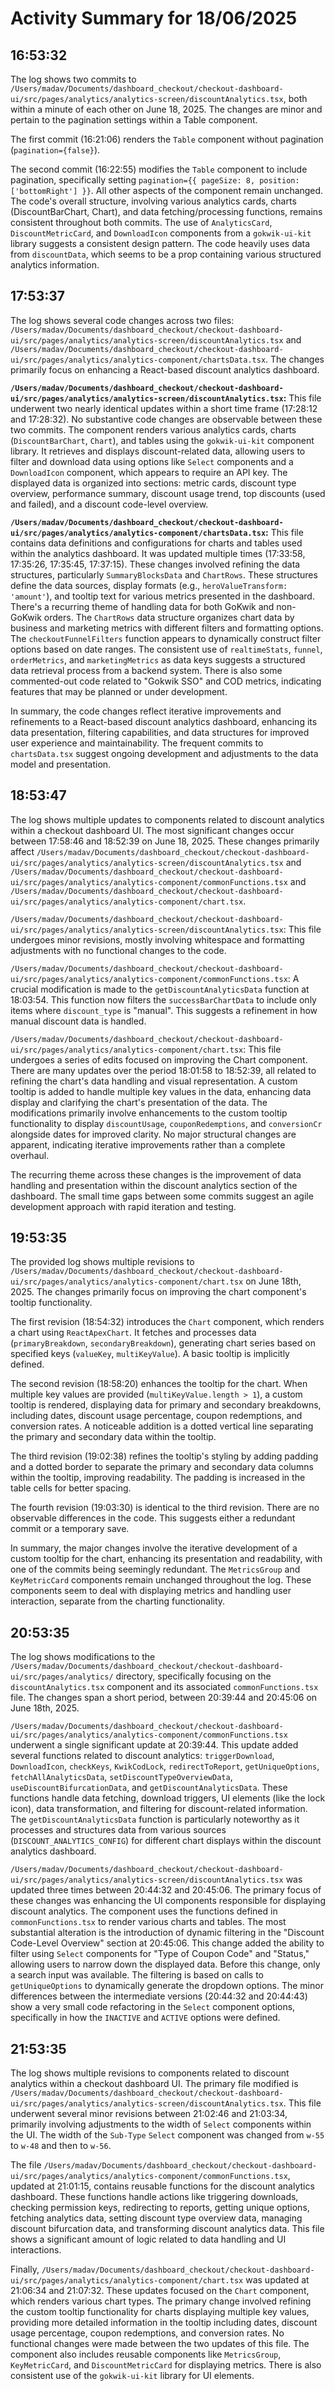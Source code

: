 # Activity Summary for 18/06/2025

## 16:53:32
The log shows two commits to `/Users/madav/Documents/dashboard_checkout/checkout-dashboard-ui/src/pages/analytics/analytics-screen/discountAnalytics.tsx`, both within a minute of each other on June 18, 2025.  The changes are minor and pertain to the pagination settings within a Table component.

The first commit (16:21:06) renders the `Table` component without pagination (`pagination={false}`).

The second commit (16:22:55) modifies the `Table` component to include pagination, specifically setting `pagination={{ pageSize: 8, position: ['bottomRight'] }}`.  All other aspects of the component remain unchanged.  The code's overall structure, involving various analytics cards, charts (DiscountBarChart, Chart), and data fetching/processing functions, remains consistent throughout both commits.  The use of `AnalyticsCard`, `DiscountMetricCard`, and `DownloadIcon` components from a `gokwik-ui-kit` library suggests a consistent design pattern.  The code heavily uses data from `discountData`, which seems to be a prop containing various structured analytics information.


## 17:53:37
The log shows several code changes across two files: `/Users/madav/Documents/dashboard_checkout/checkout-dashboard-ui/src/pages/analytics/analytics-screen/discountAnalytics.tsx` and `/Users/madav/Documents/dashboard_checkout/checkout-dashboard-ui/src/pages/analytics/analytics-component/chartsData.tsx`.  The changes primarily focus on enhancing a React-based discount analytics dashboard.

**`/Users/madav/Documents/dashboard_checkout/checkout-dashboard-ui/src/pages/analytics/analytics-screen/discountAnalytics.tsx`:** This file underwent two nearly identical updates within a short time frame (17:28:12 and 17:28:32). No substantive code changes are observable between these two commits.  The component renders various analytics cards, charts (`DiscountBarChart`, `Chart`), and tables using the `gokwik-ui-kit` component library. It retrieves and displays discount-related data, allowing users to filter and download data using options like `Select` components and a `DownloadIcon` component, which appears to require an API key. The displayed data is organized into sections:  metric cards, discount type overview, performance summary, discount usage trend, top discounts (used and failed), and a discount code-level overview.

**`/Users/madav/Documents/dashboard_checkout/checkout-dashboard-ui/src/pages/analytics/analytics-component/chartsData.tsx`:** This file contains data definitions and configurations for charts and tables used within the analytics dashboard. It was updated multiple times (17:33:58, 17:35:26, 17:35:45, 17:37:15).  These changes involved refining the data structures, particularly `SummaryBlocksData` and `ChartRows`.  These structures define the data sources, display formats (e.g., `heroValueTransform: 'amount'`), and tooltip text for various metrics presented in the dashboard.  There's a recurring theme of handling data for both GoKwik and non-GoKwik orders. The `ChartRows` data structure organizes chart data by business and marketing metrics with different filters and formatting options.  The `checkoutFunnelFilters` function appears to dynamically construct filter options based on date ranges.  The consistent use of `realtimeStats`, `funnel`, `orderMetrics`, and `marketingMetrics` as data keys suggests a structured data retrieval process from a backend system.  There is also some commented-out code related to "Gokwik SSO" and COD metrics, indicating features that may be planned or under development.


In summary, the code changes reflect iterative improvements and refinements to a React-based discount analytics dashboard, enhancing its data presentation, filtering capabilities, and data structures for improved user experience and maintainability. The frequent commits to `chartsData.tsx` suggest ongoing development and adjustments to the data model and presentation.


## 18:53:47
The log shows multiple updates to components related to discount analytics within a checkout dashboard UI.  The most significant changes occur between 17:58:46 and 18:52:39 on June 18, 2025.  These changes primarily affect `/Users/madav/Documents/dashboard_checkout/checkout-dashboard-ui/src/pages/analytics/analytics-screen/discountAnalytics.tsx` and `/Users/madav/Documents/dashboard_checkout/checkout-dashboard-ui/src/pages/analytics/analytics-component/commonFunctions.tsx` and `/Users/madav/Documents/dashboard_checkout/checkout-dashboard-ui/src/pages/analytics/analytics-component/chart.tsx`.

`/Users/madav/Documents/dashboard_checkout/checkout-dashboard-ui/src/pages/analytics/analytics-screen/discountAnalytics.tsx`: This file undergoes minor revisions, mostly involving whitespace and formatting adjustments with no functional changes to the code.

`/Users/madav/Documents/dashboard_checkout/checkout-dashboard-ui/src/pages/analytics/analytics-component/commonFunctions.tsx`: A crucial modification is made to the `getDiscountAnalyticsData` function at 18:03:54.  This function now filters the `successBarChartData` to include only items where `discount_type` is "manual". This suggests a refinement in how manual discount data is handled.


`/Users/madav/Documents/dashboard_checkout/checkout-dashboard-ui/src/pages/analytics/analytics-component/chart.tsx`: This file undergoes a series of edits focused on improving the Chart component.  There are many updates over the period 18:01:58 to 18:52:39,  all related to refining the chart's data handling and visual representation.  A custom tooltip is added to handle multiple key values in the data, enhancing data display and clarifying the chart's presentation of the data. The modifications primarily involve enhancements to the custom tooltip functionality to display `discountUsage`, `couponRedemptions`, and `conversionCr` alongside dates for improved clarity.  No major structural changes are apparent, indicating iterative improvements rather than a complete overhaul.


The recurring theme across these changes is the improvement of data handling and presentation within the discount analytics section of the dashboard.  The small time gaps between some commits suggest an agile development approach with rapid iteration and testing.


## 19:53:35
The provided log shows multiple revisions to `/Users/madav/Documents/dashboard_checkout/checkout-dashboard-ui/src/pages/analytics/analytics-component/chart.tsx` on June 18th, 2025.  The changes primarily focus on improving the chart component's tooltip functionality.

The first revision (18:54:32) introduces the `Chart` component, which renders a chart using `ReactApexChart`.  It fetches and processes data (`primaryBreakdown`, `secondaryBreakdown`), generating chart series based on specified keys (`valueKey`, `multiKeyValue`). A basic tooltip is implicitly defined.

The second revision (18:58:20) enhances the tooltip for the chart.  When multiple key values are provided (`multiKeyValue.length > 1`), a custom tooltip is rendered, displaying data for primary and secondary breakdowns, including dates, discount usage percentage, coupon redemptions, and conversion rates. A noticeable addition is a dotted vertical line separating the primary and secondary data within the tooltip.


The third revision (19:02:38) refines the tooltip's styling by adding padding and a dotted border to separate the primary and secondary data columns within the tooltip, improving readability.  The padding is increased in the table cells for better spacing.

The fourth revision (19:03:30) is identical to the third revision.  There are no observable differences in the code.  This suggests either a redundant commit or a temporary save.

In summary, the major changes involve the iterative development of a custom tooltip for the chart, enhancing its presentation and readability, with one of the commits being seemingly redundant. The `MetricsGroup` and `KeyMetricCard` components remain unchanged throughout the log.  These components seem to deal with displaying metrics and handling user interaction, separate from the charting functionality.


## 20:53:35
The log shows modifications to the `/Users/madav/Documents/dashboard_checkout/checkout-dashboard-ui/src/pages/analytics/` directory, specifically focusing on the `discountAnalytics.tsx` component and its associated `commonFunctions.tsx` file.  The changes span a short period, between 20:39:44 and 20:45:06 on June 18th, 2025.

`/Users/madav/Documents/dashboard_checkout/checkout-dashboard-ui/src/pages/analytics/analytics-component/commonFunctions.tsx` underwent a single significant update at 20:39:44. This update added several functions related to discount analytics:  `triggerDownload`, `DownloadIcon`, `checkKeys`, `KwikCodLock`, `redirectToReport`, `getUniqueOptions`, `fetchAllAnalyticsData`, `setDiscountTypeOverviewData`, `useDiscountBifurcationData`, and `getDiscountAnalyticsData`. These functions handle data fetching, download triggers, UI elements (like the lock icon), data transformation, and filtering for discount-related information.  The `getDiscountAnalyticsData` function is particularly noteworthy as it processes and structures data from various sources (`DISCOUNT_ANALYTICS_CONFIG`) for different chart displays within the discount analytics dashboard.


`/Users/madav/Documents/dashboard_checkout/checkout-dashboard-ui/src/pages/analytics/analytics-screen/discountAnalytics.tsx` was updated three times between 20:44:32 and 20:45:06.  The primary focus of these changes was enhancing the UI components responsible for displaying discount analytics. The component uses the functions defined in `commonFunctions.tsx` to render various charts and tables.  The most substantial alteration is the introduction of dynamic filtering in the "Discount Code-Level Overview" section at 20:45:06. This change added the ability to filter using `Select` components for "Type of Coupon Code" and "Status," allowing users to narrow down the displayed data.  Before this change, only a search input was available. The filtering is based on calls to `getUniqueOptions` to dynamically generate the dropdown options. The minor differences between the intermediate versions (20:44:32 and 20:44:43) show a very small code refactoring in the `Select` component options, specifically in how the `INACTIVE` and `ACTIVE` options were defined.


## 21:53:35
The log shows multiple revisions to components related to discount analytics within a checkout dashboard UI.  The primary file modified is `/Users/madav/Documents/dashboard_checkout/checkout-dashboard-ui/src/pages/analytics/analytics-screen/discountAnalytics.tsx`.  This file underwent several minor revisions between 21:02:46 and 21:03:34, primarily involving adjustments to the width of `Select` components within the UI.  The width of the `Sub-Type` `Select` component was changed from `w-55` to `w-48` and then to `w-56`.

The file `/Users/madav/Documents/dashboard_checkout/checkout-dashboard-ui/src/pages/analytics/analytics-component/commonFunctions.tsx`, updated at 21:01:15, contains reusable functions for the discount analytics dashboard.  These functions handle actions like triggering downloads, checking permission keys,  redirecting to reports, getting unique options, fetching analytics data, setting discount type overview data, managing discount bifurcation data, and transforming discount analytics data.  This file shows a significant amount of logic related to data handling and UI interactions.

Finally, `/Users/madav/Documents/dashboard_checkout/checkout-dashboard-ui/src/pages/analytics/analytics-component/chart.tsx` was updated at 21:06:34 and 21:07:32.  These updates focused on the `Chart` component, which renders various chart types.  The primary change involved refining the custom tooltip functionality for charts displaying multiple key values, providing more detailed information in the tooltip including dates, discount usage percentage, coupon redemptions, and conversion rates.  No functional changes were made between the two updates of this file.  The component also includes reusable components like `MetricsGroup`, `KeyMetricCard`, and `DiscountMetricCard` for displaying metrics.  There is also consistent use of the `gokwik-ui-kit` library for UI elements.
